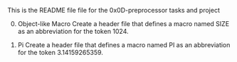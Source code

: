 This is the README file file for the 0x0D-preprocessor tasks and project

0. Object-like Macro 
Create a header file that defines a macro named SIZE as an abbreviation for the token 1024.

1. Pi 
Create a header file that defines a macro named PI as an abbreviation for the token 3.14159265359.

